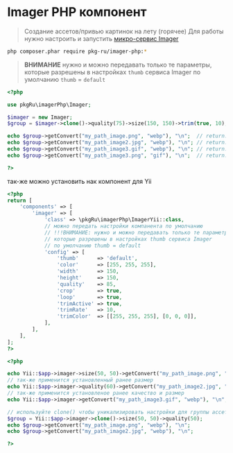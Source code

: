 # Imager PHP компонент

> Создание ассетов/привью картинок на лету (горячее)
> Для работы нужно настроить и запустить [микро-сервис Imager](https://github.com/pkg-ru/imager)

```bash
php composer.phar require pkg-ru/imager-php:*
```

> **ВНИМАНИЕ**
> нужно и можно передавать только те параметры,
> которые разрешены в настройках `thumb` сервиса Imager
> по умолчанию `thumb` = `default`

```php
<?php

use pkgRu\imagerPhp\Imager;

$imager = new Imager;
$group = $imager->clone()->quality(75)->size(150, 150)->trim(true, 10);

echo $group->getConvert("my_path_image.png", "webp"), "\n";  // return: my_path_image/DqcECgCWSwoAlg.webp
echo $group->getConvert("my_path_image2.jpg", "webp"), "\n"; // return: my_path_image2/DqcBCgCWSwoAlg.webp
echo $group->getConvert("my_path_image3.gif", "webp"), "\n"; // return: my_path_image3/DqcDCgCWSwoAlg.webp
echo $group->getConvert("my_path_image3.png", "gif"), "\n";  // return: my_path_image3/DqcEAwCWSwoAlg.gif

?>
```

так-же можно установить нак компонент для Yii

```php
<?php
return [
	'components' => [
		'imager' => [
			'class' => \pkgRu\imagerPhp\ImagerYii::class,
			// можно передать настройки компанента по умолчанию
			// !!!ВНИМАНИЕ: нужно и можно передавать только те параметры,
			// которые разрешены в настройках thumb сервиса Imager
			// по умолчанию thumb = default
			'config' => [
				'thumb'      => 'default',
				'color'      => [255, 255, 255],
				'width'      => 150,
				'height'     => 150,
				'quality'    => 85,
				'crop'       => true,
				'loop'       => true,
				'trimActive' => true,
				'trimRate'   => 10,
				'trimColor'  => [[255, 255, 255], [0, 0, 0]],
			],
		],
	],
];
?>
```

```php
<?php

echo Yii::$app->imager->size(50, 50)->getConvert("my_path_image.png", "webp"), "\n";
// так-же применится установленный ранее размер
echo Yii::$app->imager->quality(60)->getConvert("my_path_image2.jpg", "webp"), "\n";
// так-же применится установленое ранее качество и размер
echo Yii::$app->imager->getConvert("my_path_image3.gif", "webp"), "\n";

// используйте clone() чтобы уникализировать настройки для группы ассетов или для индивидуального ассета
$group = Yii::$app->imager->clone()->size(50, 50)->quality(50);
echo $group->getConvert("my_path_image.png", "webp"), "\n";
echo $group->getConvert("my_path_image2.jpg", "webp"), "\n";

?>
```
